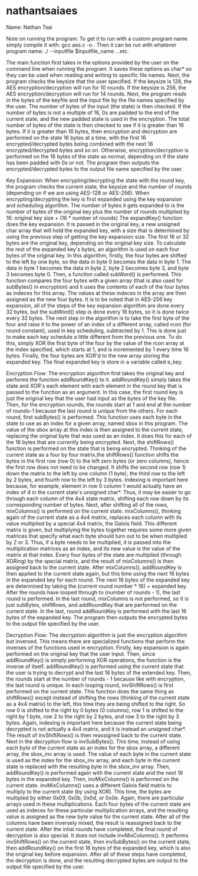 # nathantsaiaes
Name: Nathan Tsai

Note on running the program: To get it to run with 
a custom program name simply compile it with: gcc aes.c -o <program name>. Then it can be run with whatever program name: 
./<program name> --inputfile $inputfile_name ...etc.

The main function first takes in the options provided by the user on the command line when running the program. 
It saves these options as char* so they can be used when reading and writing to specific file names. Next, 
the program checks the keysize that the user specified. If the keysize is 128, the AES encryption/decryption will run for 10 rounds. 
If the keysize is 256, the AES encryption/decryption will run for 14 rounds. Next, the program reads in the bytes of the keyfile and the 
input file by the file names specified by the user. The number of bytes of the input (the state) is then checked. If the number of bytes 
is not a multiple of 16, 0s are padded to the end of the current state, and the new padded state is used in the encryption. The total number of 
bytes of the state is then checked to see if it is greater than 16 bytes. If it is greater than 16 bytes, then encryption and decryption are performed on 
the state 16 bytes at a time, with the first 16 encrypted/decrypted bytes being combined with the next 16 encrypted/decrypted bytes and so on. 
Otherwise, encryption/decryption is performed on the 16 bytes of the state as normal, depending on if the state has been padded with 0s or not. 
The program then outputs the encrypted/decrypted bytes to the output file name specified by the user.

Key Expansion:
When encrypting/decrypting the state with the round key, the program checks the current state, the keysize and the number of rounds (depending on 
if we are using AES-128 or AES-256). When encrypting/decrypting the key is first expanded using the key expansion and scheduling algorithm. 
The number of bytes it gets expanded to is the number of bytes of the original key plus the number of rounds multiplied by 16:
original key size + (16 * number of rounds)
The expandKey() function does the key expansion. It is passed in the original key, a new unsigned char array that will hold the 
expanded key, with a size that is determined by using the previous step of getting the key expansion size. The first 16 or 32 bytes are 
the original key, depending on the original key size. To calculate the rest of the expanded key's bytes, an algorithm is used on each four 
bytes of the original key.
In this algorithm, firstly, the four bytes are shifted to the left by one byte, so the data in byte 0 becomes the data in byte 1. 
The data in byte 1 becomes the data in byte 2, byte 2 becomes byte 3, and byte 3 becomes byte 0. Then, a function called 
subWord() is performed. This function compares the four bytes with a given array (that is also used for subBytes() in encryption) and it uses 
the contents of each of the four bytes as indeces for this array. The values at these indeces in the array are then assigned as the new four 
bytes. It is to be noted that in AES-256 key expansion, all of the steps of the key expansion algorithm are done every 32 bytes, but the 
subWord() step is done every 16 bytes, so it is done twice every 32 bytes. The next step in the algorithm is to take the first byte of the 
four and raise it to the power of an index of a different array, called rcon (for round constant), used in key scheduling, subtracted by 1. 
This is done just to make each key schedule a little different from the previous one. To do this, 
simply XOR the first byte of the four by the value of the rcon array at the index specified, which starts at 1, and is incremented by 1 
every time 16 bytes. Finally, the four bytes are XOR'd to the new array storing the expanded key. The final expanded key is store in a 
variable called e_key.

Encryption Flow:
The encryption algorithm first takes the original key and performs the function addRoundKey() to it. 
addRoundKey() simply takes the state and XOR's each element with each element in the round key that is passed to the function as an argument. 
In this case, the first round key is just the original key that the user had input as the bytes of the key file. Then, for the encryption 
rounds, the rounds start at 1 and end at the number of rounds-1 because the last round is unique from the others. For each round, first subBytes() 
is performed. This function uses each byte in the state to use as an index for a given array, named sbox in this 
program. The value of the sbox array at this index is then assigned to the current state, replacing the original byte that was 
used as an index. It does this for each of the 16 bytes that are currently being encrypted. Next, the shiftRows() function is performed on the 
state that is being encrypted. Thinking of the current state as a four by four matrix,the shiftRows() function shifts the bytes in the 
first row (row 0) to the left zero bytes (or zero columns), hence the first row does not need to be changed. It shifts the second row (row 1) 
down the matrix to the left by one column (1 byte), the third row to the left by 2 bytes, and fourth row to the left by 3 bytes. Indexing is 
important here because, for example, element in row 0 column 1 would actually have an index of 4 in the current state's unsigned char*. Thus, 
it may be easier to go through each column of the 4x4 state matrix, shifting each row down by its corresponding number of bytes. 
Next, after shifting all of the rows, mixColumns() is performed on the current state. mixColumns(), thinking again of the current state as a 
4x4 matrix, replaces each column with its value multiplied by a special 4x4 matrix, the Galois field. This different matrix is given, but multiplying 
the bytes together requires some more given matrices that specify what each byte should turn out to be when multipled by 2 or 3. Thus, if a byte 
needs to be multiplied, it is passed into the multiplication matrices as an index, and its new value is the value of the matrix at that index. 
Every four bytes of the state are multiplied (through XORing) by the special matrix, and the result of mixColumns() is then assigned back to the 
current state. After mixColumns(), addRoundKey is then applied to the current state again, but this time using the next 16 bytes in the expanded 
key for each round. The next 16 bytes of the expanded key are determined by taking the (current round number * 16) + expanded key. After the 
rounds have looped through to (number of rounds - 1), the last round is performed. In the last round, mixColumns is not performed, so it is 
just subBytes, shiftRows, and addRoundKey that are performed on the current state. In the last, round addRoundKey is performed with the last 
16 bytes of the expanded key. The program then outputs the encrypted bytes to the output file specified by the user.

Decryption Flow:
The decryption algorithm is just the encryption algorithm but inversed. This means there are specialized functions that perform the inverses 
of the functions used in encryption. Firstly, key expansion is again performed on the original key that the user input. Then, since addRoundKey() 
is simply performing XOR operations, the function is the inverse of itself. addRoundKey() is performed using the current state that the user 
is trying to decrypt and the last 16 bytes of the extended key. Then, the rounds start at the number of rounds - 1 because like with encryption, 
the last round is unique. In each looping round, invShiftRows() is first performed on the current state. This function does the same thing as shiftRows() 
except instead of shifting the rows (thinking of the current state as a 4x4 matrix) to the left, this time they are being shifted to the right. 
So row 0 is shifted to the right by 0 bytes (0 columns), row 1 is shifted to the right by 1 byte, row 2 to the right by 2 bytes, and row 3 to the 
right by 3 bytes. Again, indexing is important here because the current state being decrypted is not actually a 4x4 matrix, and it is instead an 
unsigned char*. The result of invShiftRows() is then reassigned back to the current state. Next in the decryption flow is invSubBytes(). This time, 
instead of using each byte of the current state as an index for the sbox array, a different array, the sbox_inv array is used. The value of each 
byte in the current state is used as the index for the sbox_inv array, and each byte in the current state is replaced with the resulting byte in the 
sbox_inv array. Then, addRoundKey() is performed again with the current state and the next 16 bytes in the expanded key. Then, invMixColumns() is 
performed on the current state. invMixColumns() uses a different Galois field matrix to multiply to the current state (by using XOR). This time, 
the bytes are multipled by either 0x09, 0x0b, 0x0d, or 0x0e. Again, there are particular arrays used in these multiplications. Each four bytes 
of the current state are used as indeces for these particular multiplication arrays, and the resulting value is assigned as the new byte value for 
the current state. After all of the columns have been inversely mixed, the result is reassigned back to the current state. After the intial rounds 
have completed, the final round of decryption is also special. It does not include invMixColumns(). It performs invShiftRows() on the current state, 
then invSubBytes() on the current state, then addRoundKey() on the first 16 bytes of the expanded key, which is also the original key before expansion. 
After all of these steps have completed, the decryption is done, and the resulting decrypted bytes are output to the output file specified by the user.
